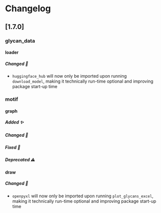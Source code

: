 # Changelog

## [1.7.0]

### glycan_data
#### loader
##### Changed 🔄
- `huggingface_hub` will now only be imported upon running `download_model`, making it technically run-time optional and improving package start-up time

### motif
#### graph
##### Added ✨

##### Changed 🔄

##### Fixed 🐛
##### Deprecated ⚠️

#### draw
##### Changed 🔄
- `openpyxl` will now only be imported upon running `plot_glycans_excel`, making it technically run-time optional and improving package start-up time